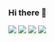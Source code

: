 ### Hi there 👋

<!--
**onkarkadam158/onkarkadam158** is a ✨ _special_ ✨ repository because its `README.md` (this file) appears on your GitHub profile.

Here are some ideas to get you started:

- 🔭 I’m currently working on ...
- 🌱 I’m currently learning ...
- 👯 I’m looking to collaborate on ...
- 🤔 I’m looking for help with ...
- 💬 Ask me about ...
- 📫 How to reach me: ...
- 😄 Pronouns: ...
- ⚡ Fun fact: ...
-->

![](https://komarev.com/ghpvc/?username=onkarkadam158)
![](https://komarev.com/ghpvc/?username=onkarkadam158&color=green)
![](https://komarev.com/ghpvc/?username=onkarkadam158&style=flat-square)
![](https://komarev.com/ghpvc/?username=onkarkadam158&label=PROFILE+VIEWS)
